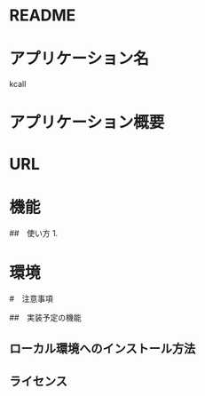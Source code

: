 # README

# アプリケーション名 
 kcall
# アプリケーション概要
 
# URL


# 機能


##　使い方
 1. 

# 環境

#　注意事項

##　実装予定の機能
## ローカル環境へのインストール方法
## ライセンス
